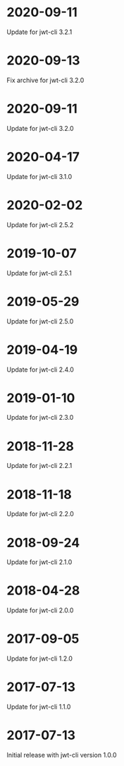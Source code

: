 # 2020-09-11

Update for jwt-cli 3.2.1

# 2020-09-13

Fix archive for jwt-cli 3.2.0

# 2020-09-11

Update for jwt-cli 3.2.0

# 2020-04-17

Update for jwt-cli 3.1.0

# 2020-02-02

Update for jwt-cli 2.5.2

# 2019-10-07

Update for jwt-cli 2.5.1

# 2019-05-29

Update for jwt-cli 2.5.0

# 2019-04-19

Update for jwt-cli 2.4.0

# 2019-01-10

Update for jwt-cli 2.3.0

# 2018-11-28

Update for jwt-cli 2.2.1

# 2018-11-18

Update for jwt-cli 2.2.0

# 2018-09-24

Update for jwt-cli 2.1.0

# 2018-04-28

Update for jwt-cli 2.0.0

# 2017-09-05

Update for jwt-cli 1.2.0

# 2017-07-13

Update for jwt-cli 1.1.0

# 2017-07-13

Initial release with jwt-cli version 1.0.0
